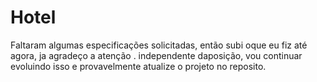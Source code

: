 # Hotel
Faltaram algumas especificações solicitadas, então subi oque eu fiz até agora, ja agradeço a atenção .
 independente daposição, vou continuar evoluindo isso e provavelmente atualize o projeto no reposito.
